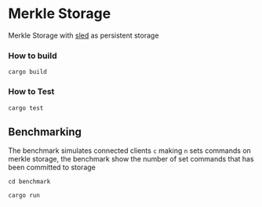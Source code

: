 # Merkle Storage
Merkle Storage with [sled](https://github.com/spacejam/sled) as persistent storage
### How to build

````shell script
cargo build
````

### How to Test

````shell script
cargo test
````

## Benchmarking

The benchmark simulates connected clients ``c`` making ``n`` sets commands on merkle storage,
the benchmark show the number of set commands that has been committed to storage 

````shell script
cd benchmark
````

````shell script
cargo run
````